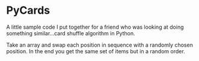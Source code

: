 # PyCards
A little sample code I put together for a friend who was looking at doing something similar...card shuffle algorithm in Python.

Take an array and swap each position in sequence with a randomly chosen position. In the end you get the same set of items but in a random order.

